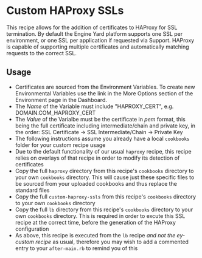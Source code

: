 # Custom HAProxy SSLs

This recipe allows for the addition of certificates to HAProxy for SSL termination. By default the Engine Yard platform supports one SSL per environment, or one SSL per application if requested via Support. HAProxy is capable of supporting multiple certificates and automatically matching requests to the correct SSL.

## Usage

* Certificates are sourced from the Environment Variables. To create new Environmental Variables use the link in the More Options section of the Environment page in the Dashboard.
* The _Name_ of the Variable must include "HAPROXY_CERT", e.g. DOMAIN.COM_HAPROXY_CERT
* The _Value_ of the Varialbe must be the certificate in _pem_ format, this being the full certificate including intermediate/chain and private key, in the order: SSL Certificate -> SSL Intermediate/Chain -> Private Key
* The following instructions assume you already have a local `cookbooks` folder for your custom recipe usage
* Due to the default functionality of our usual `haproxy` recipe, this recipe relies on overlays of that recipe in order to modify its detection of certificates
* Copy the full `haproxy` directory from this recipe's `cookbooks` directory to your own `cookbooks` directory. This will cause just these specific files to be sourced from your uploaded cookbooks and thus replace the standard files
* Copy the full `custom-haproxy-ssls` from this recipe's `cookbooks` directory to your own `cookbooks` directory
* Copy the full `lb` directory from this recipe's `cookbooks` directory to your own `cookbooks` directory. This is required in order to excute this SSL recipe at the correct time, before the generation of the HAProxy configuration
* As above, this recipe is executed from the `lb` recipe *and not the ey-custom recipe* as usual, therefore you may wish to add a commented entry to your `after-main.rb` to remind you of this
